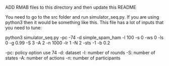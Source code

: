 ADD RMAB files to this directory and then update this README

You need to go to the src folder and run simulator_seq.py. If you are using python3 then it would be something like this. This file has a lot of inputs that you need to tune:

python3 simulator_seq.py -pc -74 -d simple_spam_ham -l 100 -s 0 -ws 0 -ls 0 -g 0.99 -S 3 -A 2 -n 1000 -lr 1 -N 2 -sts -1 -b 0.2

-pc: policy option use 74 
-d: dataset
-l: number of rounds
-S: number of states
-A: number of actions
-n: number of participants
